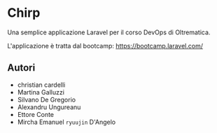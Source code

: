 # Chirp

Una semplice applicazione Laravel per il corso DevOps di Oltrematica.

L'applicazione è tratta dal bootcamp: https://bootcamp.laravel.com/

## Autori
- christian cardelli
- Martina Galluzzi
- Silvano De Gregorio
- Alexandru Ungureanu
- Ettore Conte
- Mircha Emanuel `ryuujin` D'Angelo

